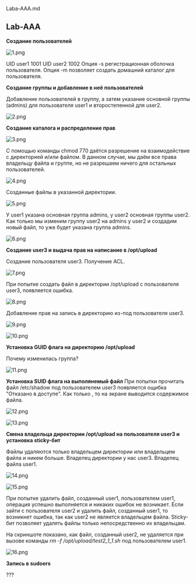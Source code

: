 Laba-AAA.md

## Lab-AAA

**Создание пользователей**

![1.png](1.png)

UID user1 1001
UID user2 1002
Опция -s регистрационная оболочка пользователя.
Опция -m позволяет создать домашний каталог для пользователя.

**Создание группы и добавление в неё пользователей**

Добавление пользователей в группу, а затем указание основной группы (admins) для пользователя user1 и второстепенной для user2.

![2.png](2.png)

**Создание каталога и распределение прав**

![3.png](3.png)

С помощью команды chmod 770 даётся разрешение на взаимодействие с директорией и/или файлом. В данном случае, мы даём все права владельцу файла и группе, но не разрешаем ничего для остальных пользователей.

![4.png](4.png)

Созданные файлы в указанной директории.

![5.png](5.png)

У user1 указана основная группа admins, у user2 основная группы user2. Как только мы изменим группу user2 на admins у user2 и создадим новый файл, то уже будет указана группа admins.

![6.png](6.png)

**Создание user3 и выдача прав на написание в /opt/upload**

Создание пользователя user3. Получение ACL.

![7.png](7.png)

При попытке создать файл в директории /opt/upload с пользователя user3, появляется ошибка.

![8.png](8.png)

Добавление прав на запись в директорию из-под пользователя user3.

![9.png](9.png)

![10.png](10.png)

**Установка GUID флага на директорию /opt/upload**

Почему изменилась группа?

![11.png](11.png)

**Установка SUID флага на выполянемый файл**
При попытки прочитать файл /etc/shadow под пользователем user3 появляется ощибка "Отказано в доступе". Как только , то на экране выводится содержимое файла.

![12.png](12.png)

![13.png](13.png)

**Смена владельца директории /opt/upload на пользователя user3 и установка sticky-бит**

Файлы удаляются только владельцем директории или владельцем файла и никем больше. Владелец директории у нас user3. Владелец файла user1.

![14.png](14.png)

![15.png](15.png)

При попытке удалить файл, созданный user1, пользователем user1, операция успешно выполняется и никаких ошибок не возникает. Если зайти с пользователя user2 и удалить файл, созданный user1, то возникнет ошибка, так как user2 не является владельцем файла. Sticky-бит позволяет удалять файлы только непосредственно их владельцам. 

На скриншоте показано, как файл, созданный user2, не удаляется при вызове команды *rm -f /opt/upload/test2_1_1.sh* под пользователем user1.

![16.png](16.png)

**Запись в sudoers**



???



